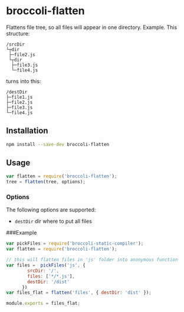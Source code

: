 # broccoli-flatten

Flattens file tree, so all files will appear in one directory.
Example. This structure:
```
/srcDir
└┬dir
 ├─file2.js
 └┬dir
  ├─file3.js
  └─file4.js

```
turns into this:
```
/destDir
├─file1.js
├─file2.js
├─file3.js
└─file4.js
```

## Installation

```bash
npm install --save-dev broccoli-flatten
```

## Usage

```js
var flatten = require('broccoli-flatten');
tree = flatten(tree, options);
```

### Options

The following options are supported:

* `destDir` dir where to put all files

###Example
```js
var pickFiles = require('broccoli-static-compiler');
var flatten = require('broccoli-flatten');

// this will flatten files in 'js' folder into anonymous function
var files =  pickFiles('js', {
        srcDir: '/',
        files: ['*/*.js'],
        destDir: '/dist'
      })
var files_flat = flatten('files', { destDir: 'dist' });

module.exports = files_flat;
```